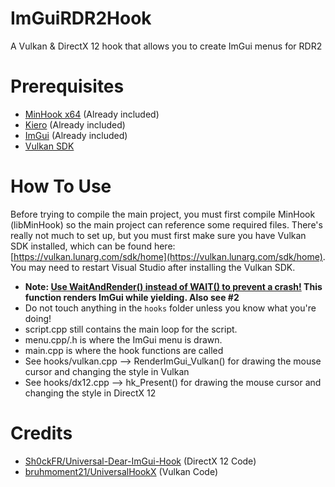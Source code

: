 # ImGuiRDR2Hook
 A Vulkan & DirectX 12 hook that allows you to create ImGui menus for RDR2
 
# Prerequisites
- [MinHook x64](https://github.com/TsudaKageyu/minhook) (Already included)
- [Kiero](https://github.com/Rebzzel/kiero) (Already included)
- [ImGui](https://github.com/ocornut/imgui) (Already included)
- [Vulkan SDK](https://vulkan.lunarg.com/sdk/home)

# How To Use
Before trying to compile the main project, you must first compile MinHook (libMinHook) so the main project can reference some required files.
There's really not much to set up, but you must first make sure you have Vulkan SDK installed, which can be found here: [https://vulkan.lunarg.com/sdk/home](https://vulkan.lunarg.com/sdk/home). You may need to restart Visual Studio after installing the Vulkan SDK.

- **Note: <u>Use WaitAndRender() instead of WAIT() to prevent a crash!</u> This function renders ImGui while yielding. Also see #2**
- Do not touch anything in the `hooks` folder unless you know what you're doing!
- script.cpp still contains the main loop for the script.
- menu.cpp/.h is where the ImGui menu is drawn.
- main.cpp is where the hook functions are called
- See hooks/vulkan.cpp --> RenderImGui_Vulkan() for drawing the mouse cursor and changing the style in Vulkan
- See hooks/dx12.cpp --> hk_Present() for drawing the mouse cursor and changing the style in DirectX 12
 
# Credits
- [Sh0ckFR/Universal-Dear-ImGui-Hook](https://github.com/Sh0ckFR/Universal-Dear-ImGui-Hook) (DirectX 12 Code)
- [bruhmoment21/UniversalHookX](https://github.com/bruhmoment21/UniversalHookX) (Vulkan Code)
